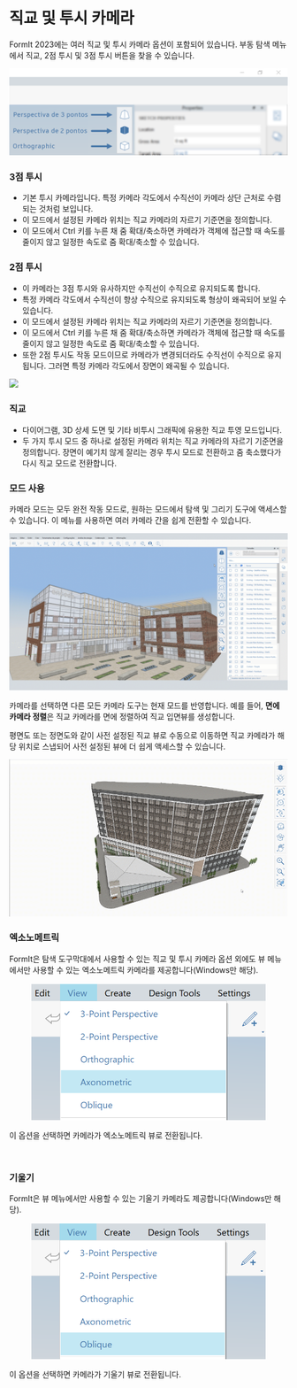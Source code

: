 # 직교 및 투시 카메라

FormIt 2023에는 여러 직교 및 투시 카메라 옵션이 포함되어 있습니다. 부동 탐색 메뉴에서 직교, 2점 투시 및 3점 투시 버튼을 찾을 수 있습니다.

![3점 투시(맨 위), 2점 투시(가운데) 및 직교(맨 아래) 카메라 뷰 버튼](../.gitbook/assets/camera-2point-floating-nav-blurred.png)

### 3점 투시

* 기본 투시 카메라입니다. 특정 카메라 각도에서 수직선이 카메라 상단 근처로 수렴되는 것처럼 보입니다.
* 이 모드에서 설정된 카메라 위치는 직교 카메라의 자르기 기준면을 정의합니다.
* 이 모드에서 Ctrl 키를 누른 채 줌 확대/축소하면 카메라가 객체에 접근할 때 속도를 줄이지 않고 일정한 속도로 줌 확대/축소할 수 있습니다.

### 2점 투시

* 이 카메라는 3점 투시와 유사하지만 수직선이 수직으로 유지되도록 합니다.
* 특정 카메라 각도에서 수직선이 항상 수직으로 유지되도록 형상이 왜곡되어 보일 수 있습니다.
* 이 모드에서 설정된 카메라 위치는 직교 카메라의 자르기 기준면을 정의합니다.
* 이 모드에서 Ctrl 키를 누른 채 줌 확대/축소하면 카메라가 객체에 접근할 때 속도를 줄이지 않고 일정한 속도로 줌 확대/축소할 수 있습니다.
* 또한 2점 투시도 작동 모드이므로 카메라가 변경되더라도 수직선이 수직으로 유지됩니다. 그러면 특정 카메라 각도에서 장면이 왜곡될 수 있습니다.

![](../.gitbook/assets/camera-2point-working-mode.gif)

### 직교

* 다이어그램, 3D 상세 도면 및 기타 비투시 그래픽에 유용한 직교 투영 모드입니다.
* 두 가지 투시 모드 중 하나로 설정된 카메라 위치는 직교 카메라의 자르기 기준면을 정의합니다. 장면이 예기치 않게 잘리는 경우 투시 모드로 전환하고 줌 축소했다가 다시 직교 모드로 전환합니다.

### 모드 사용

카메라 모드는 모두 완전 작동 모드로, 원하는 모드에서 탐색 및 그리기 도구에 액세스할 수 있습니다. 이 메뉴를 사용하면 여러 카메라 간을 쉽게 전환할 수 있습니다. 

![세 가지 카메라 모드(3점 투시, 2점 투시 및 직교)를 전환합니다.](../.gitbook/assets/perspective-gif.gif)

카메라를 선택하면 다른 모든 카메라 도구는 현재 모드를 반영합니다. 예를 들어, **면에 카메라 정렬**은 직교 카메라를 면에 정렬하여 직교 입면뷰를 생성합니다.

평면도 또는 정면도와 같이 사전 설정된 직교 뷰로 수동으로 이동하면 직교 카메라가 해당 위치로 스냅되어 사전 설정된 뷰에 더 쉽게 액세스할 수 있습니다.

![](../.gitbook/assets/orthoorienttoface.gif)

### 엑소노메트릭

FormIt은 탐색 도구막대에서 사용할 수 있는 직교 및 투시 카메라 옵션 외에도 뷰 메뉴에서만 사용할 수 있는 엑소노메트릭 카메라를 제공합니다(Windows만 해당).

<figure><img src="../.gitbook/assets/AxonometricMenu (2).png" alt=""><figcaption></figcaption></figure>

이 옵션을 선택하면 카메라가 엑소노메트릭 뷰로 전환됩니다.

<figure><img src="../.gitbook/assets/Axonometric (2).png" alt=""><figcaption></figcaption></figure>

### 기울기

FormIt은 뷰 메뉴에서만 사용할 수 있는 기울기 카메라도 제공합니다(Windows만 해당).

<figure><img src="../.gitbook/assets/ObliqueMenu.png" alt=""><figcaption></figcaption></figure>

이 옵션을 선택하면 카메라가 기울기 뷰로 전환됩니다.

<figure><img src="../.gitbook/assets/Oblique (2).png" alt=""><figcaption></figcaption></figure>
